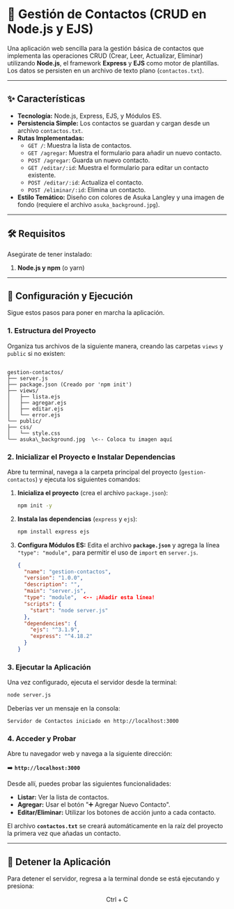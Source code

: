# 📂 Gestión de Contactos (CRUD en Node.js y EJS)

Una aplicación web sencilla para la gestión básica de contactos que implementa las operaciones CRUD (Crear, Leer, Actualizar, Eliminar) utilizando **Node.js**, el framework **Express** y **EJS** como motor de plantillas. Los datos se persisten en un archivo de texto plano (`contactos.txt`).

---

## ✨ Características

* **Tecnología:** Node.js, Express, EJS, y Módulos ES.
* **Persistencia Simple:** Los contactos se guardan y cargan desde un archivo `contactos.txt`.
* **Rutas Implementadas:**
    * `GET /`: Muestra la lista de contactos.
    * `GET /agregar`: Muestra el formulario para añadir un nuevo contacto.
    * `POST /agregar`: Guarda un nuevo contacto.
    * `GET /editar/:id`: Muestra el formulario para editar un contacto existente.
    * `POST /editar/:id`: Actualiza el contacto.
    * `POST /eliminar/:id`: Elimina un contacto.
* **Estilo Temático:** Diseño con colores de Asuka Langley y una imagen de fondo (requiere el archivo `asuka_background.jpg`).

---

## 🛠️ Requisitos

Asegúrate de tener instalado:

1.  **Node.js y npm** (o yarn)

---

## 🚀 Configuración y Ejecución

Sigue estos pasos para poner en marcha la aplicación.

### 1. Estructura del Proyecto

Organiza tus archivos de la siguiente manera, creando las carpetas `views` y `public` si no existen:

```

gestion-contactos/
├── server.js
├── package.json (Creado por 'npm init')
├── views/
│   ├── lista.ejs
│   ├── agregar.ejs
│   ├── editar.ejs
│   └── error.ejs
└── public/
├── css/
│   └── style.css
└── asuka\_background.jpg  \<-- Coloca tu imagen aquí

````

### 2. Inicializar el Proyecto e Instalar Dependencias

Abre tu terminal, navega a la carpeta principal del proyecto (`gestion-contactos`) y ejecuta los siguientes comandos:

1.  **Inicializa el proyecto** (crea el archivo `package.json`):
    ```bash
    npm init -y
    ```

2.  **Instala las dependencias** (`express` y `ejs`):
    ```bash
    npm install express ejs
    ```

3.  **Configura Módulos ES:**
    Edita el archivo **`package.json`** y agrega la línea `"type": "module",` para permitir el uso de `import` en `server.js`.

    ```json
    {
      "name": "gestion-contactos",
      "version": "1.0.0",
      "description": "",
      "main": "server.js",
      "type": "module",  <-- ¡Añadir esta línea!
      "scripts": {
        "start": "node server.js"
      },
      "dependencies": {
        "ejs": "^3.1.9",
        "express": "^4.18.2"
      }
    }
    ```

### 3. Ejecutar la Aplicación

Una vez configurado, ejecuta el servidor desde la terminal:

```bash
node server.js
````

Deberías ver un mensaje en la consola:

```
Servidor de Contactos iniciado en http://localhost:3000
```

### 4\. Acceder y Probar

Abre tu navegador web y navega a la siguiente dirección:

➡️ **`http://localhost:3000`**

Desde allí, puedes probar las siguientes funcionalidades:

  * **Listar:** Ver la lista de contactos.
  * **Agregar:** Usar el botón "➕ Agregar Nuevo Contacto".
  * **Editar/Eliminar:** Utilizar los botones de acción junto a cada contacto.

El archivo **`contactos.txt`** se creará automáticamente en la raíz del proyecto la primera vez que añadas un contacto.

-----

## 🛑 Detener la Aplicación

Para detener el servidor, regresa a la terminal donde se está ejecutando y presiona:

$$\text{Ctrl} + \text{C}$$


